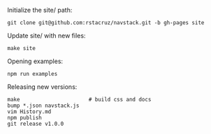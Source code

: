 Initialize the site/ path:

    git clone git@github.com:rstacruz/navstack.git -b gh-pages site

Update site/ with new files:

    make site

Opening examples:

    npm run examples

Releasing new versions:

    make                      # build css and docs
    bump *.json navstack.js
    vim History.md
    npm publish
    git release v1.0.0

